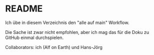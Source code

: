 # README

Ich übe in diesem Verzeichnis den "alle auf main" Workflow.

Die Sache ist zwar nicht empfohlen, aber ich mag das für die Doku zu GitHub einmal durchspielen.

Collaborators: ich (Alf on Earth) und Hans-Jörg

